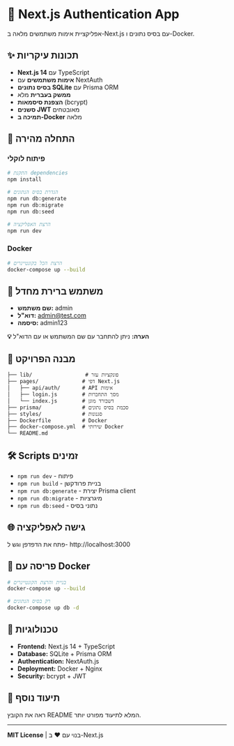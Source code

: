 # 🔐 Next.js Authentication App

אפליקציית אימות משתמשים מלאה ב-Next.js עם בסיס נתונים ו-Docker.

## ✨ תכונות עיקריות

- **Next.js 14** עם TypeScript
- **אימות משתמשים** עם NextAuth
- **בסיס נתונים SQLite** עם Prisma ORM
- **ממשק בעברית** מלא
- **הצפנת סיסמאות** (bcrypt)
- **סשנים JWT** מאובטחים
- **תמיכה ב-Docker** מלאה

## 🚀 התחלה מהירה

### פיתוח לוקלי

```bash
# התקנת dependencies
npm install

# הגדרת בסיס הנתונים
npm run db:generate
npm run db:migrate
npm run db:seed

# הרצת האפליקציה
npm run dev
```

### Docker

```bash
# הרצת הכל בקונטיינרים
docker-compose up --build
```

## 👤 משתמש ברירת מחדל

- **שם משתמש:** admin
- **דוא"ל:** admin@test.com
- **סיסמה:** admin123

**💡 הערה:** ניתן להתחבר עם שם המשתמש או עם הדוא"ל

## 📁 מבנה הפרויקט

```
├── lib/                 # פונקציות עזר
├── pages/              # דפי Next.js
│   ├── api/auth/       # API אימות
│   ├── login.js        # מסך התחברות
│   └── index.js        # דשבורד מוגן
├── prisma/             # סכמת בסיס נתונים
├── styles/             # סגנונות
├── Dockerfile          # Docker
├── docker-compose.yml  # שירותי Docker
└── README.md
```

## 🛠️ Scripts זמינים

- `npm run dev` - פיתוח
- `npm run build` - בניית פרודקשן
- `npm run db:generate` - יצירת Prisma client
- `npm run db:migrate` - מיגרציות
- `npm run db:seed` - נתוני בסיס

## 🌐 גישה לאפליקציה

פתח את הדפדפן וגש ל- http://localhost:3000

## 🐳 פריסה עם Docker

```bash
# בניית והרצת הקונטיינרים
docker-compose up --build

# רק בסיס הנתונים
docker-compose up db -d
```

## 🔧 טכנולוגיות

- **Frontend:** Next.js 14 + TypeScript
- **Database:** SQLite + Prisma ORM
- **Authentication:** NextAuth.js
- **Deployment:** Docker + Nginx
- **Security:** bcrypt + JWT

## 📖 תיעוד נוסף

ראה את הקובץ README המלא לתיעוד מפורט יותר.

---

**MIT License** | בנוי עם ❤️ ב-Next.js
